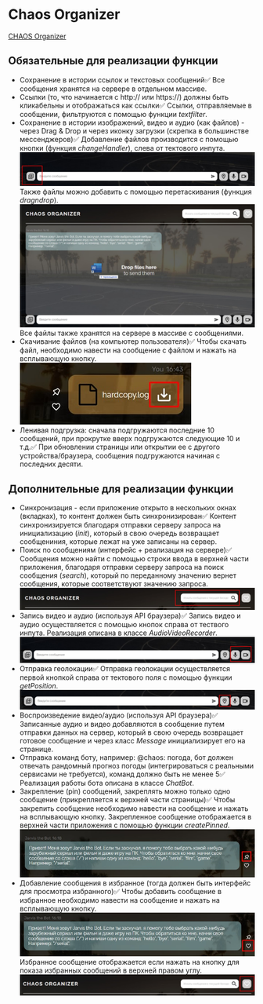 # Chaos Organizer

[CHAOS Organizer](https://goldboy1001.github.io/ahj-diploma/)



## Обязательные для реализации функции

- Сохранение в истории ссылок и текстовых сообщений✅
Все сообщения хранятся на сервере в отдельном массиве.
- Ссылки (то, что начинается с http:// или https://) должны быть кликабельны и отображаться как ссылки✅
Ссылки, отправляемые в сообщении, фильтруются с помощью функции _textfilter_.
- Сохранение в истории изображений, видео и аудио (как файлов) - через Drag & Drop и через иконку загрузки (скрепка в большинстве мессенджеров)✅
Добавление файлов производится с помощью кнопки (функция _changeHandler_), слева от тектового инпута. ![](./src/img/app-description/add-file-by-icon.jpeg)
Также файлы можно добавить с помощью перетаскивания (функция _dragndrop_). ![](./src/img/app-description/add-file-by-drop.jpeg)
Все файлы также хранятся на сервере в массиве с сообщениями.
- Скачивание файлов (на компьютер пользователя)✅
Чтобы скачать файл, необходимо навести на сообщение с файлом и нажать на всплывающую кнопку. 
![](./src/img/app-description/download-file.jpeg)
- Ленивая подгрузка: сначала подгружаются последние 10 сообщений, при прокрутке вверх подгружаются следующие 10 и т.д.✅
При обновлении страницы или открытии ее с другого устройства/браузера, сообщения подгружаются начиная с последних десяти.

## Дополнительные для реализации функции

- Синхронизация - если приложение открыто в нескольких окнах (вкладках), то контент должен быть синхронизирован✅
Контент синхронизируется благодаря отправки серверу запроса на инициализацию (_init_), который в свою очередь возвращает сообщениния, которые лежат на уже записаны на сервер.
- Поиск по сообщениям (интерфейс + реализация на сервере)✅
Сообщения можно найти с помощью строки ввода в верхней части приложения, благодаря отправки серверу запроса на поиск сообщения (_search_), который по переданному значению вернет сообщения, которые соответствуют значению запроса. ![](./src/img/app-description/search-message.jpeg)
- Запись видео и аудио (используя API браузера)✅
Запись видео и аудио осуществляется с помощью кнопок справа от тествого инпута. Реализация описана в классе _AudioVideoRecorder_. ![](./src/img/app-description/audio-video-rec.jpeg)
- Отправка геолокации✅
Отправка геолокации осуществляется первой кнопкой справа от тектового поля с помощью функции _getPosition_. ![](./src/img/app-description/geolocation.jpeg)
- Воспроизведение видео/аудио (используя API браузера)✅
Записанные аудио и видео добавляются в сообщение путем отправки данных на сервер, который в свою очередь возвращает готовое сообщение и через класс _Message_ инициализирует его на странице.
- Отправка команд боту, например: @chaos: погода, бот должен отвечать рандомный прогноз погоды (интегрироваться с реальными сервисами не требуется), команд должно быть не менее 5✅
Реализация работы бота описана в классе _ChatBot_.
- Закрепление (pin) сообщений, закреплять можно только одно сообщение (прикрепляется к верхней части страницы)✅
Чтобы закрепить сообщение необходимо навести на сообщение и нажать на всплывающую кнопку. Закрепленное сообщение отображается в верхней части приложения с помощью функции _createPinned_. ![](./src/img/app-description/pin-message.jpeg)
- Добавление сообщения в избранное (тогда должен быть интерфейс для просмотра избранного)✅
Чтобы добавить сообщение в избранное необходимо навести на сообщение и нажать на всплывающую кнопку. ![](./src/img/app-description/add-favorite.jpeg)
Избранное сообщение отображается если нажать на кнопку для показа избранных сообщений в верхней правом углу. ![](./src/img/app-description/show-favorite.jpeg)